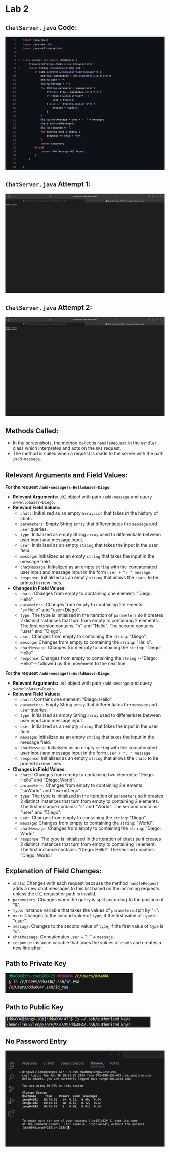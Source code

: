 # Lab 2

## `ChatServer.java` Code:
![Image](chatserver_code.png)
## `ChatServer.java` Attempt 1:
![Image](chatserver_1.png)
## `ChatServer.java` Attempt 2:
![Image](chatserver_2.png)

## Methods Called:
- In the screenshots, the method called is `handleRequest` in the `Handler` class which interpretes and acts on the `URI` request.
- The method is called when a request is made to the server with the path `/add-message`.

## Relevant Arguments and Field Values:

**For the request `/add-message?s=Hello&user=Diego`:**

- **Relevant Arguments:** `URI` object with path `/add-message` and query `s=Hello&user=Diego`.
- **Relevant Field Values:**
  - `chats`: Initialized as an empty `ArrayList` that takes in the history of chats.
  - `parameters`: Empty String `array` that differentiates the `message` and `user` queries.
  - `type`: Initialized as empty String `array` used to differentiate between user input and message input.
  - `user`: Initialized as an empty `string` that takes the input in the user field. 
  - `message`: Initialized as an empty `string` that takes the input in the message field.
  - `chatMessage`: Initialized as an empty `string` with the concatenated user input and message input in the form  `user + "; " message`.
  - `response`: Initialized as an empty `string` that allows the `chats` to be printed in new lines.
- **Changes in Field Values:**
  - `chats`: Changes from empty to containing one element: "Diego: Hello".
  - `parameters`: Changes from empty to containing 2 elements: "s=Hello" and "user=Diego".
  - `type`: The type is initialized in the iteration of `parameters` so it creates 2 distinct instances that turn from empty to containing 2 elements. The first version contains: "s" and "Hello". The second contains: "user" and "Diego". 
  - `user`: Changes from empty to containing the `string`: "Diego". 
  - `message`: Changes from empty to containing the `string`: "Hello".
  - `chatMessage`: Changes from empty to containing the `string`: "Diego: Hello".
  - `response`: Changes from empty to containing the `string` --"Diego: Hello"-- followed by the movement to the next line.

**For the request `/add-message?s=World&user=Diego`:**

- **Relevant Arguments:** `URI` object with path `/add-message` and query `s=world&user=Diego`.
- **Relevant Field Values:**
  - `chats`: Contains one element: "Diego: Hello".
  - `parameters`: Empty String `array` that differentiates the `message` and `user` queries.
  - `type`: Initialized as empty String `array` used to differentiate between user input and message input.
  - `user`: Initialized as an empty `string` that takes the input in the user field. 
  - `message`: Initialized as an empty `string` that takes the input in the message field.
  - `chatMessage`: Initialized as an empty `string` with the concatenated user input and message input in the form  `user + "; " message`.
  - `response`: Initialized as an empty `string` that allows the `chats` to be printed in new lines.
- **Changes in Field Values:**
  - `chats`: Changes from empty to containing two elements: "Diego: Hello" and "Diego: World".
  - `parameters`: Changes from empty to containing 2 elements: "s=World" and "user=Diego".
  - `type`: The type is initialized in the iteration of `parameters` so it creates 2 distinct instances that turn from empty to containing 2 elements. The first instance contains: "s" and "World". The second contains: "user" and "Diego". 
  - `user`: Changes from empty to containing the `string`: "Diego". 
  - `message`: Changes from empty to containing the `string`: "World".
  - `chatMessage`: Changes from empty to containing the `string`: "Diego: World".
  - `response`: The type is initialized in the iteration of `chats` so it creates 2 distinct instances that turn from empty to containing 1 element. The first instance contains: "Diego: Hello". The second conatins: "Diego: World."

## Explanation of Field Changes:
  - `chats`: Changes with each request because the method `handleRequest` adds a new chat messages to this list based on the incoming requests unless the `URI` request or path is invalid.
  - `parameters`: Changes when the query is split according to the position of "&".
  - `type`: Instance variable that takes the values of `parameters` split by "=".
  - `user`: Changes to the second value of `type`, if the first value of `type` is "user". 
  - `message`: Changes to the second value of `type`, if the first value of `type` is "s".
  - `chatMessage`: Concatenates `user` + ": " + `message`.
  - `response`: Instance variable that takes the values of `chats` and creates a new line after.

## Path to Private Key
![Image](Private_Key_Local.png)

## Path to Public Key
![Image](Public_Key_Authorized.png)

## No Password Entry
![Image](no_pass_login.png)
